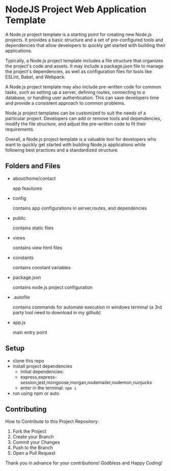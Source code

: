  # NodeJS Project Web Application Template
 
A Node.js project template is a starting point for creating new Node.js projects. It provides a basic structure and a set of pre-configured tools and dependencies that allow developers to quickly get started with building their applications.

Typically, a Node.js project template includes a file structure that organizes the project's code and assets. It may include a package.json file to manage the project's dependencies, as well as configuration files for tools like ESLint, Babel, and Webpack.

A Node.js project template may also include pre-written code for common tasks, such as setting up a server, defining routes, connecting to a database, or handling user authentication. This can save developers time and provide a consistent approach to common problems.

Node.js project templates can be customized to suit the needs of a particular project. Developers can add or remove tools and dependencies, modify the file structure, and adjust the pre-written code to fit their requirements.

Overall, a Node.js project template is a valuable tool for developers who want to quickly get started with building Node.js applications while following best practices and a standardized structure.

## Folders and Files
- about/home/contact 
	
	app feautures

- config
	
	contains app configurations in server,routes, and dependencies

- public
  
	contains static files

- views
  
	contains view html files

- constants
  
	contains constant variables

- package.json
  
	contains node.js project configuration 

- .autofile
  
	contains commands for automate execution in windows terminal (a 3rd party tool need to download in my github)

- app.js
  
	main entry point

## Setup
- clone this repo
- install project dependencies
	- initial dependencies:
	- express,express-session,jest,mongoose,morgan,nodemailer,nodemon,nunjucks
	- enter in the terminal: ```npm i```
- run using npm or auto




<!-- CONTRIBUTING -->
## Contributing
How to Contribute to this Project Repository:
1. Fork the Project
2. Create your Branch 
3. Commit your Changes 
4. Push to the Branch 
5. Open a Pull Request

Thank you in advance for your contributions! Godbless and Happy Coding! 

